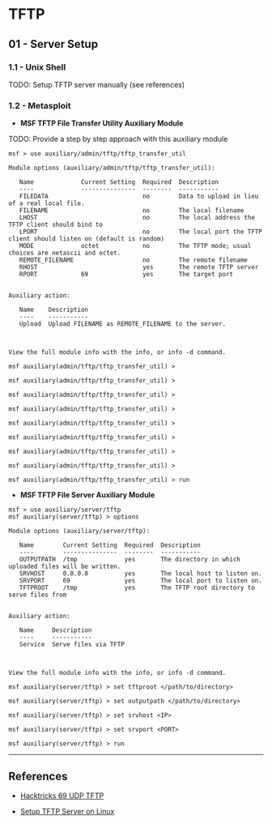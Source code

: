 # TFTP

## 01 - Server Setup

### 1.1 - Unix Shell

TODO: Setup TFTP server manually (see references)

### 1.2 - Metasploit

- **MSF TFTP File Transfer Utility Auxiliary Module**

TODO: Provide a step by step approach with this auxiliary module

```
msf > use auxiliary/admin/tftp/tftp_transfer_util

Module options (auxiliary/admin/tftp/tftp_transfer_util):

   Name             Current Setting  Required  Description
   ----             ---------------  --------  -----------
   FILEDATA                          no        Data to upload in lieu of a real local file.
   FILENAME                          no        The local filename
   LHOST                             no        The local address the TFTP client should bind to
   LPORT                             no        The local port the TFTP client should listen on (default is random)
   MODE             octet            no        The TFTP mode; usual choices are netascii and octet.
   REMOTE_FILENAME                   no        The remote filename
   RHOST                             yes       The remote TFTP server
   RPORT            69               yes       The target port


Auxiliary action:

   Name    Description
   ----    -----------
   Upload  Upload FILENAME as REMOTE_FILENAME to the server.



View the full module info with the info, or info -d command.
  
msf auxiliary(admin/tftp/tftp_transfer_util) >

msf auxiliary(admin/tftp/tftp_transfer_util) >

msf auxiliary(admin/tftp/tftp_transfer_util) >

msf auxiliary(admin/tftp/tftp_transfer_util) >

msf auxiliary(admin/tftp/tftp_transfer_util) >

msf auxiliary(admin/tftp/tftp_transfer_util) >

msf auxiliary(admin/tftp/tftp_transfer_util) >

msf auxiliary(admin/tftp/tftp_transfer_util) >

msf auxiliary(admin/tftp/tftp_transfer_util) > run
```

- **MSF TFTP File Server Auxiliary Module**

```
msf > use auxiliary/server/tftp
msf auxiliary(server/tftp) > options 

Module options (auxiliary/server/tftp):

   Name        Current Setting  Required  Description
   ----        ---------------  --------  -----------
   OUTPUTPATH  /tmp             yes       The directory in which uploaded files will be written.
   SRVHOST     0.0.0.0          yes       The local host to listen on.
   SRVPORT     69               yes       The local port to listen on.
   TFTPROOT    /tmp             yes       The TFTP root directory to serve files from


Auxiliary action:

   Name     Description
   ----     -----------
   Service  Serve files via TFTP



View the full module info with the info, or info -d command.

msf auxiliary(server/tftp) > set tftproot </path/to/directory>

msf auxiliary(server/tftp) > set outputpath </path/to/directory>

msf auxiliary(server/tftp) > set srvhost <IP>

msf auxiliary(server/tftp) > set srvport <PORT>

msf auxiliary(server/tftp) > run
```

---
## References

- [Hacktricks 69 UDP TFTP](https://book.hacktricks.xyz/pentesting/69-udp-tftp)

- [Setup TFTP Server on Linux](https://www.makeuseof.com/set-up-tftp-server-on-linux/)